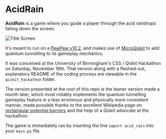 # AcidRain

**AcidRain** is a game where you guide a player through the acid raindrops falling down the screen.

![Title Screen](titlescreen.gif)

It's meant to run on a [PewPew v10.2](https://pewpew.readthedocs.io/en/latest/pewpew10/overview.html), and makes use of [MicroQiskit](https://github.com/quantumjim/MicroQiskit) to add quantum tunnelling to its gameplay mechanics.

It was conceived at the University of Birmingham's CSS / Qiskit Hackathon on Saturday, November 16th. That version along with a fleshed-out, explanatory README of the coding process are viewable in the `qiskit_hackathon` folder.

The version presented at the root of this repo is the leaner version made a month later, which most notably implements the quantum tunnelling gameplay feature in a less erroneous and physically more consistent manner, made possible thanks to the excellent Wikipedia page on [rectangular potential barriers](https://en.wikipedia.org/wiki/Rectangular_potential_barrier) and the help of a Qiskit advocate at the hackathon.

The game is immediately ran by inserting the line `import acid_rain` into your `main.py` file.
